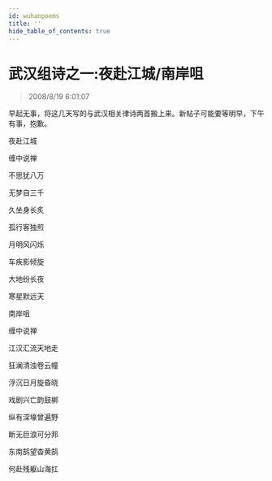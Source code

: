 ```yaml
---
id: wuhanpoems
title: ''
hide_table_of_contents: true
---
```


# 武汉组诗之一:夜赴江城/南岸咀

> 2008/8/19 6:01:07

<div style={{color: '#FF0000', fontSize: '18px', fontWeight: 'bold', textAlign: 'left', lineHeight: '180%'}}>

早起无事，将这几天写的与武汉相关律诗两首搬上来。新帖子可能要等明早，下午有事，抱歉。

</div>

 

 
<div style={{color:'#FF0000', fontSize: '56px', fontWeight: 'bold', textAlign: 'center', lineHeight: '150%', marginTop: '50px'}}>

夜赴江城
</div>
 
<div style={{color:'#FF0000', fontSize: '32px', fontWeight: 'bold', textAlign: 'center', lineHeight: '250%'}}>

缠中说禅
</div>
 
<div style={{color:'#FF0000', fontSize: '32px', fontWeight: 'bold', textAlign: 'center', lineHeight: '100%'}}>

不思犹八万

无梦自三千

久坐身长炙

孤行客独煎

月明风闪烁

车疾影倾旋

大地纷长夜

寒星默远天
</div>
 

 

 
<div style={{color:'#FF0000', fontSize: '56px', fontWeight: 'bold', textAlign: 'center', lineHeight: '150%', marginTop: '50px'}}>

南岸咀
</div>
 
<div style={{color:'#FF0000', fontSize: '32px', fontWeight: 'bold', textAlign: 'center', lineHeight: '250%'}}>

缠中说禅
</div>
 

 
<div style={{color:'#FF0000', fontSize: '32px', fontWeight: 'bold', textAlign: 'center', lineHeight: '100%'}}>

江汉汇流天地走

狂澜清浊卷云幢

浮沉日月旋昏晓

戏剧兴亡韵鼓梆

纵有深壕曾遍野

断无巨浪可分邦

东南鹄望杳黄鹄

何赴残躯山海扛
</div>